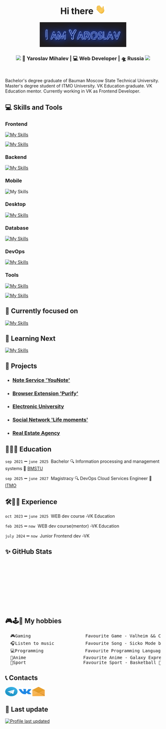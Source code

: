 <h1 align="center">
Hi there&nbsp<img src="assets/hi.gif" height="32" alt=""/>
</h1>

<div align="center">
<img src="assets/i_am.gif" height="80px" alt=""/>
<h3><img src="https://media.giphy.com/media/WUlplcMpOCEmTGBtBW/giphy.gif" width="30"> 🙎 Yaroslav Mihalev | 💻 Web Developer | 🛸 Russia <img src="https://media.giphy.com/media/WUlplcMpOCEmTGBtBW/giphy.gif" width="30"></h3>
<p align="center">
<img src="https://komarev.com/ghpvc/?username=YarikMix&label=Profile%20views&color=0e75b6&style=flat" alt="" />
</p>
</div>

Bachelor's degree graduate of Bauman Moscow State Technical University. Master's degree student of ITMO University. VK Education graduate. VK Education mentor. Currently working in VK as Frontend Developer.

## 💻 Skills and Tools

### Frontend
[![My Skills](https://skillicons.dev/icons?i=html,css,js,ts,react,redux)](https://skillicons.dev)

[![My Skills](https://skillicons.dev/icons?i=sass,bootstrap,materialui,tailwind,webpack,vite)](https://skillicons.dev)

### Backend
[![My Skills](https://skillicons.dev/icons?i=nestjs,nodejs,express,django)](https://skillicons.dev)

### Mobile
![My Skills](https://go-skill-icons.vercel.app/api/icons?i=reactnative&theme=dark)

### Desktop
[![My Skills](https://skillicons.dev/icons?i=tauri)](https://skillicons.dev)

### Database
[![My Skills](https://skillicons.dev/icons?i=postgres,mysql,redis)](https://skillicons.dev)

### DevOps
[![My Skills](https://skillicons.dev/icons?i=docker,nginx,githubactions,sentry)](https://skillicons.dev)

### Tools
[![My Skills](https://skillicons.dev/icons?i=git,gitlab,linux,bash,powershell)](https://skillicons.dev)

[![My Skills](https://skillicons.dev/icons?i=postman,figma,webstorm)](https://skillicons.dev)

## 🎯 Currently focused on

[![My Skills](https://skillicons.dev/icons?i=go,sentry,grafana,prometheus)](https://skillicons.dev)

## 📖 Learning Next

[![My Skills](https://skillicons.dev/icons?i=next,kubernetes)](https://skillicons.dev)

## 📝 Projects

* ### [Note Service 'YouNote'](https://you-note.ru)
* ### [Browser Extension 'Purify'](https://github.com/YarikMix/Purify)
* ### [Electronic University](https://github.com/YarikMix/university)
* ### [Social Network 'Life moments'](https://github.com/YarikMix/life-moments)
* ### [Real Estate Agency](https://github.com/YarikMix/agency)

## 📝👨‍🎓&nbsp;Education

`sep 2021` ➖ `june 2025`&nbsp; Bachelor 🔍 Information processing and management systems 🏢 [BMSTU](https://bmstu.ru/)

`sep 2025` ➖ `june 2027`&nbsp; Magistracy 🔍 DevOps Cloud Services Engineer 🏢 [ITMO](https://itmo.ru/)

## 🛠👨‍💻&nbsp;Experience

`oct 2023` ➖ `june 2025`&nbsp; WEB dev course ▫️VK Education

`feb 2025` ➖ `now`&nbsp; WEB dev course(mentor) ▫️VK Education

`july 2024` ➖ `now`&nbsp; Junior Frontend dev ▫️VK

## ✨ GitHub Stats

<div align="center" style="display: flex;">
  <img height="150em" src="https://github-readme-stats.vercel.app/api?username=YarikMix&show_icons=true&title_color=007bff&text_color=e7e7e7&icon_color=007bff&bg_color=171c28"  alt=""/>
  <img height="150em" src="https://github-readme-stats.vercel.app/api/top-langs/?username=YarikMix&langs_count=10&layout=compact&title_color=007bff&text_color=e7e7e7&icon_color=007bff&bg_color=171c28"  alt=""/>
</div>

## 🎮🕹️👾 My hobbies
<pre>
  🎮Gaming                     Favourite Game - Valheim && Cyberpunk 2077
  🎧Listen to music            Favourite Song - Sicko Mode by Travis Scott
  💻Programming                Favourite Programming Language - JavaScript
  👺Anime                      Favourite Anime - Galaxy Express 999
  💪️Sport                      Favourite Sport - Basketball 🏀 && Gym 💪
</pre>

## 📞 Contacts

<a href="https://t.me/Yaroslav738" target="blank"><img align="center" src="assets/telegram-logo.svg" height="30" width="40"/></a>
<a href="https://vk.com/id345691818" target="blank"><img align="center" src="assets/vk.svg" alt="dmitry__varin" height="30" width="40"/></a>
<a href="mailto: yaroslav7689@gmail.com" target="blank"><img align="center" src="assets/email-opened-svgrepo-com.svg" height="30" width="40"/></a>

## 🔄 Last update

[![Profile last updated](https://img.shields.io/github/last-commit/YarikMix/YarikMix/main?label=Last%20updated&style=flat)](https://github.com/YarikMix/YarikMix/commits)
